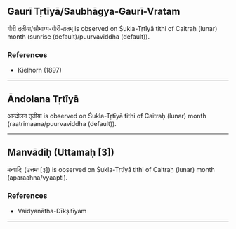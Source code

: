## Gaurī Tṛtīyā/Saubhāgya-Gaurī-Vratam
गौरी तृतीया/सौभाग्य-गौरी-व्रतम् is observed on Śukla-Tṛtīyā tithi of Caitraḥ (lunar) month (sunrise (default)/puurvaviddha (default)).


### References
* Kielhorn (1897)


---
## Āndolana Tṛtīyā
आन्दोलन तृतीया is observed on Śukla-Tṛtīyā tithi of Caitraḥ (lunar) month (raatrimaana/puurvaviddha (default)).



---
## Manvādiḥ (Uttamaḥ [3])
मन्वादिः (उत्तमः [३]) is observed on Śukla-Tṛtīyā tithi of Caitraḥ (lunar) month (aparaahna/vyaapti).


### References
* Vaidyanātha-Dīkṣitīyam


---
